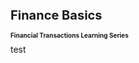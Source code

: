 <h1 style="font-size: 20px;">Finance Basics</h1>

<h2 style="font-size: 10px;">Financial Transactions Learning Series</h2>
test

